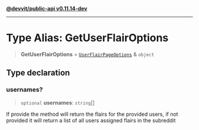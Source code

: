 [**@devvit/public-api v0.11.14-dev**](../../README.md)

---

# Type Alias: GetUserFlairOptions

> **GetUserFlairOptions** = [`UserFlairPageOptions`](UserFlairPageOptions.md) & `object`

## Type declaration

### usernames?

> `optional` **usernames**: `string`[]

If provide the method will return the flairs for the provided users, if not provided
it will return a list of all users assigned flairs in the subreddit
